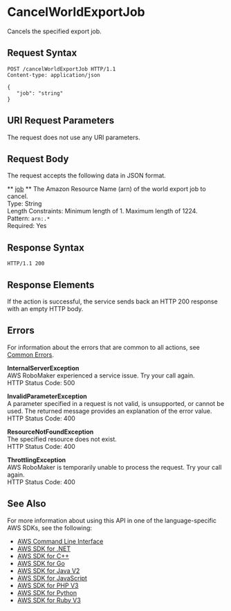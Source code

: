 # CancelWorldExportJob<a name="API_CancelWorldExportJob"></a>

Cancels the specified export job\.

## Request Syntax<a name="API_CancelWorldExportJob_RequestSyntax"></a>

```
POST /cancelWorldExportJob HTTP/1.1
Content-type: application/json

{
   "job": "string"
}
```

## URI Request Parameters<a name="API_CancelWorldExportJob_RequestParameters"></a>

The request does not use any URI parameters\.

## Request Body<a name="API_CancelWorldExportJob_RequestBody"></a>

The request accepts the following data in JSON format\.

 ** [job](#API_CancelWorldExportJob_RequestSyntax) **   <a name="robomaker-CancelWorldExportJob-request-job"></a>
The Amazon Resource Name \(arn\) of the world export job to cancel\.  
Type: String  
Length Constraints: Minimum length of 1\. Maximum length of 1224\.  
Pattern: `arn:.*`   
Required: Yes

## Response Syntax<a name="API_CancelWorldExportJob_ResponseSyntax"></a>

```
HTTP/1.1 200
```

## Response Elements<a name="API_CancelWorldExportJob_ResponseElements"></a>

If the action is successful, the service sends back an HTTP 200 response with an empty HTTP body\.

## Errors<a name="API_CancelWorldExportJob_Errors"></a>

For information about the errors that are common to all actions, see [Common Errors](CommonErrors.md)\.

 **InternalServerException**   
AWS RoboMaker experienced a service issue\. Try your call again\.  
HTTP Status Code: 500

 **InvalidParameterException**   
A parameter specified in a request is not valid, is unsupported, or cannot be used\. The returned message provides an explanation of the error value\.  
HTTP Status Code: 400

 **ResourceNotFoundException**   
The specified resource does not exist\.  
HTTP Status Code: 400

 **ThrottlingException**   
AWS RoboMaker is temporarily unable to process the request\. Try your call again\.  
HTTP Status Code: 400

## See Also<a name="API_CancelWorldExportJob_SeeAlso"></a>

For more information about using this API in one of the language\-specific AWS SDKs, see the following:
+  [AWS Command Line Interface](https://docs.aws.amazon.com/goto/aws-cli/robomaker-2018-06-29/CancelWorldExportJob) 
+  [AWS SDK for \.NET](https://docs.aws.amazon.com/goto/DotNetSDKV3/robomaker-2018-06-29/CancelWorldExportJob) 
+  [AWS SDK for C\+\+](https://docs.aws.amazon.com/goto/SdkForCpp/robomaker-2018-06-29/CancelWorldExportJob) 
+  [AWS SDK for Go](https://docs.aws.amazon.com/goto/SdkForGoV1/robomaker-2018-06-29/CancelWorldExportJob) 
+  [AWS SDK for Java V2](https://docs.aws.amazon.com/goto/SdkForJavaV2/robomaker-2018-06-29/CancelWorldExportJob) 
+  [AWS SDK for JavaScript](https://docs.aws.amazon.com/goto/AWSJavaScriptSDK/robomaker-2018-06-29/CancelWorldExportJob) 
+  [AWS SDK for PHP V3](https://docs.aws.amazon.com/goto/SdkForPHPV3/robomaker-2018-06-29/CancelWorldExportJob) 
+  [AWS SDK for Python](https://docs.aws.amazon.com/goto/boto3/robomaker-2018-06-29/CancelWorldExportJob) 
+  [AWS SDK for Ruby V3](https://docs.aws.amazon.com/goto/SdkForRubyV3/robomaker-2018-06-29/CancelWorldExportJob) 